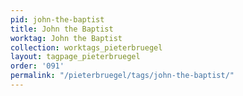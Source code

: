 ```yaml
---
pid: john-the-baptist
title: John the Baptist
worktag: John the Baptist
collection: worktags_pieterbruegel
layout: tagpage_pieterbruegel
order: '091'
permalink: "/pieterbruegel/tags/john-the-baptist/"
---
```

